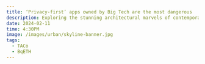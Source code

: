 ```yaml
---
title: ‘Privacy-first’ apps owned by Big Tech are the most dangerous
description: Exploring the stunning architectural marvels of contemporary cities
date: 2024-02-11
time: 4:30PM
image: /images/urban/skyline-banner.jpg
tags:
  - TACo 
  - BqETH
---
```

